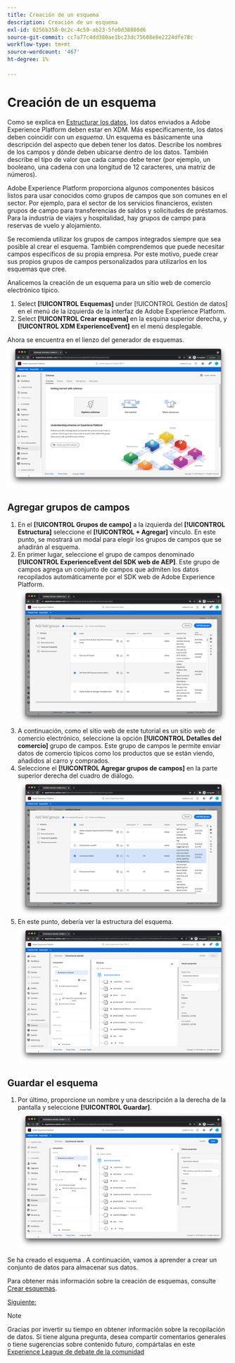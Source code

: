 ```yaml
---
title: Creación de un esquema
description: Creación de un esquema
exl-id: 0256b358-0c2c-4c59-ab23-5fe0d38880d6
source-git-commit: cc7a77c4dd380ae1bc23dc75608e8e2224dfe78c
workflow-type: tm+mt
source-wordcount: '467'
ht-degree: 1%

---
```


# Creación de un esquema

Como se explica en [Estructurar los datos](../structuring-your-data.md), los datos enviados a Adobe Experience Platform deben estar en XDM. Más específicamente, los datos deben coincidir con un _esquema_. Un esquema es básicamente una descripción del aspecto que deben tener los datos. Describe los nombres de los campos y dónde deben ubicarse dentro de los datos. También describe el tipo de valor que cada campo debe tener (por ejemplo, un booleano, una cadena con una longitud de 12 caracteres, una matriz de números).

Adobe Experience Platform proporciona algunos componentes básicos listos para usar conocidos como grupos de campos que son comunes en el sector. Por ejemplo, para el sector de los servicios financieros, existen grupos de campo para transferencias de saldos y solicitudes de préstamos. Para la industria de viajes y hospitalidad, hay grupos de campo para reservas de vuelo y alojamiento.

Se recomienda utilizar los grupos de campos integrados siempre que sea posible al crear el esquema. También comprendemos que puede necesitar campos específicos de su propia empresa. Por este motivo, puede crear sus propios grupos de campos personalizados para utilizarlos en los esquemas que cree.

Analicemos la creación de un esquema para un sitio web de comercio electrónico típico.

1. Select **[!UICONTROL Esquemas]** under [!UICONTROL Gestión de datos] en el menú de la izquierda de la interfaz de Adobe Experience Platform.
1. Select **[!UICONTROL Crear esquema]** en la esquina superior derecha, y **[!UICONTROL XDM ExperienceEvent]** en el menú desplegable.

Ahora se encuentra en el lienzo del generador de esquemas.
![Vista Esquemas](../assets/schemas-view.png)

## Agregar grupos de campos

1. En el **[!UICONTROL Grupos de campo]** a la izquierda del **[!UICONTROL Estructura]** seleccione el **[!UICONTROL + Agregar]** vínculo. En este punto, se mostrará un modal para elegir los grupos de campos que se añadirán al esquema.
1. En primer lugar, seleccione el grupo de campos denominado **[!UICONTROL ExperienceEvent del SDK web de AEP]**. Este grupo de campos agrega un conjunto de campos que admiten los datos recopilados automáticamente por el SDK web de Adobe Experience Platform.
   ![Mezcla del SDK web de AEP](../assets/aep-web-sdk-mixin.png)
1. A continuación, como el sitio web de este tutorial es un sitio web de comercio electrónico, seleccione la opción **[!UICONTROL Detalles del comercio]** grupo de campos. Este grupo de campos le permite enviar datos de comercio típicos como los productos que se están viendo, añadidos al carro y comprados.
1. Seleccione el **[!UICONTROL Agregar grupos de campos]** en la parte superior derecha del cuadro de diálogo.
   ![Mezcla de detalles comerciales](../assets/commerce-details-mixin.png)
1. En este punto, debería ver la estructura del esquema.
   ![Esquema con mezclas](../assets/schema-with-mixins.png)

## Guardar el esquema

1. Por último, proporcione un nombre y una descripción a la derecha de la pantalla y seleccione **[!UICONTROL Guardar]**.
   ![Esquema con nombre y descripción](../assets/schema-name-description.png)

Se ha creado el esquema . A continuación, vamos a aprender a crear un conjunto de datos para almacenar sus datos.

Para obtener más información sobre la creación de esquemas, consulte [Crear esquemas](/help/platform/schemas/create-schemas.md).

[Siguiente: ](create-a-dataset.md)

>[!NOTE]
>
>Gracias por invertir su tiempo en obtener información sobre la recopilación de datos. Si tiene alguna pregunta, desea compartir comentarios generales o tiene sugerencias sobre contenido futuro, compártalas en este [Experience League de debate de la comunidad](https://experienceleaguecommunities.adobe.com/t5/adobe-experience-platform-launch/tutorial-discussion-use-adobe-experience-platform-data/m-p/543877)
